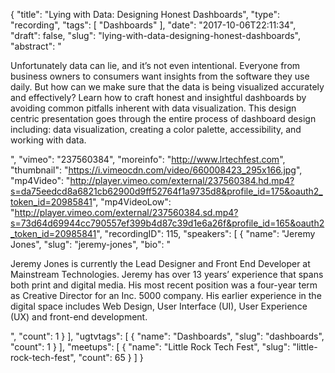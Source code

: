 {
  "title": "Lying with Data: Designing Honest Dashboards",
  "type": "recording",
  "tags": [
    "Dashboards"
  ],
  "date": "2017-10-06T22:11:34",
  "draft": false,
  "slug": "lying-with-data-designing-honest-dashboards",
  "abstract": "<p>Unfortunately data can lie, and it’s not even intentional. Everyone from business owners to consumers want insights from the software they use daily. But how can we make sure that the data is being visualized accurately and effectively? Learn how to craft honest and insightful dashboards by avoiding common pitfalls inherent with data visualization. This design centric presentation goes through the entire process of dashboard design including: data visualization, creating a color palette, accessibility, and working with data. </p>",
  "vimeo": "237560384",
  "moreinfo": "http://www.lrtechfest.com",
  "thumbnail": "https://i.vimeocdn.com/video/660008423_295x166.jpg",
  "mp4Video": "http://player.vimeo.com/external/237560384.hd.mp4?s=da75eedcd8a6821cb62900d9ff52764f1a9735d8&profile_id=175&oauth2_token_id=20985841",
  "mp4VideoLow": "http://player.vimeo.com/external/237560384.sd.mp4?s=73d64d69944cc790557ef399b4d87c39d1e6a26f&profile_id=165&oauth2_token_id=20985841",
  "recordingID": 115,
  "speakers": [
    {
      "name": "Jeremy Jones",
      "slug": "jeremy-jones",
      "bio": "<p>Jeremy Jones is currently the Lead Designer and Front End Developer at Mainstream Technologies. Jeremy has over 13 years’ experience that spans both print and digital media. His most recent position was a four-year term as Creative Director for an Inc. 5000 company. His earlier experience in the digital space includes Web Design, User Interface (UI), User Experience (UX) and front-end development.</p>",
      "count": 1
    }
  ],
  "ugtvtags": [
    {
      "name": "Dashboards",
      "slug": "dashboards",
      "count": 1
    }
  ],
  "meetups": [
    {
      "name": "Little Rock Tech Fest",
      "slug": "little-rock-tech-fest",
      "count": 65
    }
  ]
}